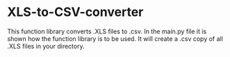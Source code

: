 # XLS-to-CSV-converter
This function library converts .XLS files to .csv.
In the main.py file it is shown how the function library is to be used. It will create a .csv copy of all .XLS files in your directory. 
